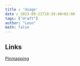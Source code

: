 ```yaml
---
title : 'Usage'
date : 2023-09-21T18:39:48+02:00
tags: ["draft"]
author: "Leon"
math: false
---
```


## Links

[Pinmapping](https://github.com/tamberg/fhnw-iot/wiki/Grove-Adapters#mapping)

